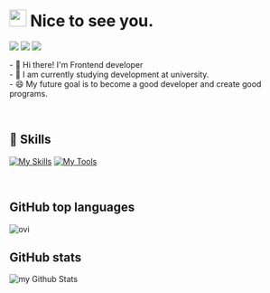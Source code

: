 <!-- ================================================================================================================================================================ -->
# <img src="https://emojis.slackmojis.com/emojis/images/1531849430/4246/blob-sunglasses.gif?1531849430" width="30"/> Nice to see you.

<p>
  <a href="https://velog.io/@eilison" target="_blank"><img src="https://img.shields.io/badge/Tech_Blog-DD0B78?style=flat-square&logo=GitHub%20Sponsors&logoColor=white"/></a>
  <a href="https://www.linkedin.com/in/%EC%84%B1%EC%88%98-%EC%9E%84-2a2487219/" target="_blank"><img src="https://img.shields.io/badge/SeongsuIm-0A66C2?style=flat-square&logo=Linkedin&logoColor=white"/></a>
  <a href="in05013300@gmail.com" target="_blank"><img src="https://img.shields.io/badge/in05013300@gmail.com-EA4335?style=flat-square&logo=Gmail&logoColor=white"/></a>
</p>

<p>
   - 🔭 Hi there! I'm Frontend developer <br/>
   - 🌱 I am currently studying development at university. <br/>
   - 😄 My future goal is to become a good developer and create good programs.
</p>
<!-- ================================================================================================================================================================ -->

<br/>

<!-- ================================================================================================================================================================ -->
## 💪 Skills
[![My Skills](https://skillicons.dev/icons?i=html,css,js,ts,py,nodejs,react)](https://skillicons.dev)
[![My Tools](https://skillicons.dev/icons?i=vscode,mysql)](https://skillicons.dev)
<!-- ================================================================================================================================================================ -->

<br/>

<!-- ================================================================================================================================================================ -->
## GitHub top languages
<img src="https://github-readme-stats.vercel.app/api/top-langs?username=Eilison98&show_icons=true&locale=en&layout=compact&theme=chartreuse-dark" alt="ovi" />

## GitHub stats
<img align="center" src="https://github-readme-stats.vercel.app/api?username=Eilison98&include_all_commits=true&count_private=true&show_icons=true&line_height=20&title_color=2B5BBD&icon_color=1124BB&text_color=A1A1A1&bg_color=0,000000,130F40" alt="my Github Stats"/>
<!-- ================================================================================================================================================================ -->
